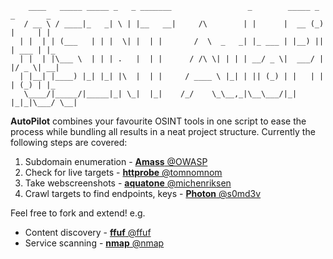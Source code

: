         ____   _____ _____ _   _ _______                 _        _____ _ _       _   
       / __ \ / ____|_   _| \ | |__   __|     /\        | |      |  __ (_) |     | |  
      | |  | | (___   | | |  \| |  | |       /  \  _   _| |_ ___ | |__) || | ___ | |_  
      | |  | |\___ \  | | | .   |  | |      / /\ \| | | | __/ _ \|  ___/ | |/ _ \| __|
      | |__| |____) |_| |_| |\  |  | |     / ____ \ |_| | || (_) | |   | | | (_) | |_ 
       \____/|_____/|_____|_| \_|  |_|    /_/    \_\__,_|\__\___/|_|   |_|_|\___/ \__|
                                                                                 
                                                                                 
__AutoPilot__ combines your favourite OSINT tools in one script to ease the process while bundling all results in a neat project structure.
Currently the following steps are covered:

 <ol>
  <li>Subdomain enumeration - <a href="https://github.com/OWASP/Amass"><b>Amass</b> @OWASP</a></li>
  <li>Check for live targets - <a href="https://github.com/tomnomnom/httprobe"><b>httprobe</b> @tomnomnom</a></li>
  <li>Take webscreenshots - <a href="https://github.com/michenriksen/aquatone"><b>aquatone</b> @michenriksen </a></li>
  <li>Crawl targets to find endpoints, keys - <a href="https://github.com/s0md3v/Photon"><b>Photon</b> @s0md3v</a></li>
</ol>

Feel free to fork and extend! e.g.

<ul>
  <li>Content discovery - <a href="https://github.com/ffuf/ffuf"><b>ffuf</b> @ffuf</a></li>
  <li>Service scanning - <a href="https://github.com/nmap/nmap"><b>nmap</b> @nmap</a></li>
